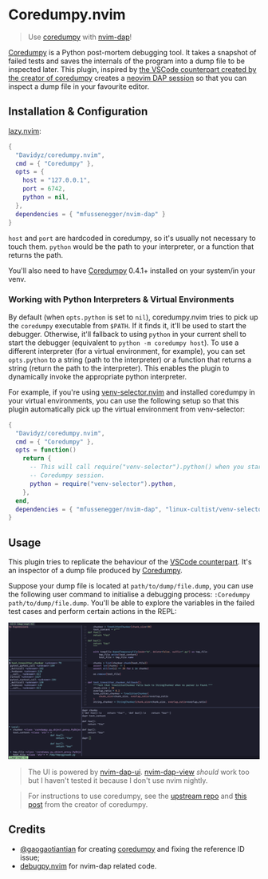 # Coredumpy.nvim
> Use [coredumpy](https://github.com/gaogaotiantian/coredumpy) with [nvim-dap](https://github.com/mfussenegger/nvim-dap)!

[Coredumpy](https://github.com/gaogaotiantian/coredumpy) is a Python post-mortem
debugging tool. It takes a snapshot of failed tests and saves the internals of
the program into a dump file to be inspected later. This plugin, inspired by
[the VSCode counterpart created by the creator of coredumpy](https://marketplace.visualstudio.com/items?itemName=gaogaotiantian.coredumpy-vscode)
creates a [neovim DAP session](https://github.com/mfussenegger/nvim-dap) so that 
you can inspect a dump file in your favourite editor.

## Installation & Configuration

[lazy.nvim](https://github.com/folke/lazy.nvim):
```lua
{
  "Davidyz/coredumpy.nvim",
  cmd = { "Coredumpy" },
  opts = {
    host = "127.0.0.1",
    port = 6742,
    python = nil,
  },
  dependencies = { "mfussenegger/nvim-dap" }
}
```

`host` and `port` are hardcoded in coredumpy, so it's usually not necessary to
touch them. `python` would be the path to your interpreter, or a function that
returns the path. 

You'll also need to have [Coredumpy](https://github.com/gaogaotiantian/coredumpy) 0.4.1+
installed on your system/in your venv.

### Working with Python Interpreters & Virtual Environments

By default (when `opts.python` is set to `nil`), coredumpy.nvim tries to pick 
up the `coredumpy` executable from `$PATH`. If it finds it, it'll be used to
start the debugger. Otherwise, it'll fallback to using `python` in your current
shell to start the debugger (equivalent to `python -m coredumpy host`). To
use a different interpreter (for a virtual environment, for example), you can
set `opts.python` to a string (path to the interpreter) or a function that
returns a string (return the path to the interpreter). This enables the plugin
to dynamically invoke the appropriate python interpreter.

For example, if you're using 
[venv-selector.nvim](https://github.com/linux-cultist/venv-selector.nvim) and
installed coredumpy in your virtual environments, you can use the following 
setup so that this plugin automatically pick up the virtual environment from 
venv-selector:
```lua
{
  "Davidyz/coredumpy.nvim",
  cmd = { "Coredumpy" },
  opts = function()
    return {
      -- This will call require("venv-selector").python() when you start a
      -- Coredumpy session.
      python = require("venv-selector").python,
    },
  end,
  dependencies = { "mfussenegger/nvim-dap", "linux-cultist/venv-selector.nvim" }
}
```


## Usage
This plugin tries to replicate the behaviour of the 
[VSCode counterpart](https://marketplace.visualstudio.com/items?itemName=gaogaotiantian.coredumpy-vscode). 
It's an inspector of a dump file produced by [Coredumpy](https://github.com/gaogaotiantian/coredumpy).

Suppose your dump file is located at `path/to/dump/file.dump`, you can use the
following user command to initialise a debugging process: `:Coredumpy path/to/dump/file.dump`.
You'll be able to explore the variables in the failed test cases and perform
certain actions in the REPL:

![](./images/nvim-dap-ui.png)
> The UI is powered by [nvim-dap-ui](https://github.com/rcarriga/nvim-dap-ui).
> [nvim-dap-view](https://github.com/igorlfs/nvim-dap-view) _should_ work too
> but I haven't tested it because I don't use nvim nightly.

> For instructions to use coredumpy, see the 
> [upstream repo](https://github.com/gaogaotiantian/coredumpy) and 
> [this post](https://gaogaotiantian.medium.com/post-mortem-debugging-with-coredumpy-3b312f46354d)
> from the creator of coredumpy.

## Credits
- [@gaogaotiantian](https://github.com/gaogaotiantian) for creating
  [coredumpy](https://github.com/gaogaotiantian/coredumpy) and fixing the reference ID issue;
- [debugpy.nvim](https://github.com/HiPhish/debugpy.nvim) for nvim-dap related
  code.
